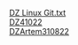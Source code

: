 
[DZ Linux Git.txt](https://github.com/ArtemWo/GitLinux/blob/b701daf8b2aa131f85a63b778521b1d500d175d8/DZ%20Linux%20Git.txt)<br/>
[DZ41022](https://github.com/ArtemWo/GitLinux/blob/3d93ec3059e90f22d42a894d36525ac2f6b2a45d/DZ41022.txt)<br/>
[DZArtem310822](https://github.com/ArtemWo/GitLinux/blob/3d93ec3059e90f22d42a894d36525ac2f6b2a45d/DZArtem310822.txt)<br/>
